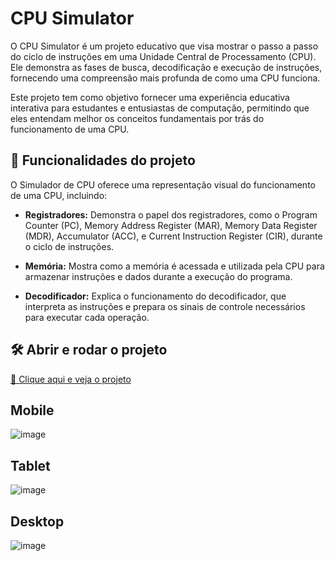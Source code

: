 # CPU Simulator

O CPU Simulator é um projeto educativo que visa mostrar o passo a passo do ciclo de instruções em uma Unidade Central de Processamento (CPU). Ele demonstra as fases de busca, decodificação e execução de instruções, fornecendo uma compreensão mais profunda de como uma CPU funciona.

Este projeto tem como objetivo fornecer uma experiência educativa interativa para estudantes e entusiastas de computação, permitindo que eles entendam melhor os conceitos fundamentais por trás do funcionamento de uma CPU.

## 🔨 Funcionalidades do projeto

O Simulador de CPU oferece uma representação visual do funcionamento de uma CPU, incluindo:

- **Registradores:** Demonstra o papel dos registradores, como o Program Counter (PC), Memory Address Register (MAR), Memory Data Register (MDR), Accumulator (ACC), e Current Instruction Register (CIR), durante o ciclo de instruções.
  
- **Memória:** Mostra como a memória é acessada e utilizada pela CPU para armazenar instruções e dados durante a execução do programa.
  
- **Decodificador:** Explica o funcionamento do decodificador, que interpreta as instruções e prepara os sinais de controle necessários para executar cada operação.

## 🛠️ Abrir e rodar o projeto

[🔗 Clique aqui e veja o projeto](https://devenzonascimento.github.io/cpu-simulator/)

## Mobile
![image](https://github.com/devenzonascimento/cpu-simulator/assets/143226080/49f72658-715b-40ae-a016-b04bce39353a)

## Tablet
![image](https://github.com/devenzonascimento/cpu-simulator/assets/143226080/7a465ca5-691b-4ea0-b7d2-ab9401c52de6)

## Desktop
![image](https://github.com/devenzonascimento/cpu-simulator/assets/143226080/be6c2909-c318-454b-8c9f-e121fbde20ff)
